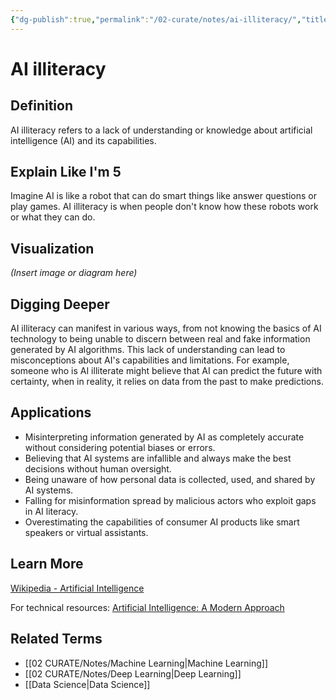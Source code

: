 ```yaml
---
{"dg-publish":true,"permalink":"/02-curate/notes/ai-illiteracy/","title":"AI Illiteracy","tags":["ai","machine-learning","literacy"]}
---
```


# AI illiteracy

## **Definition**  
AI illiteracy refers to a lack of understanding or knowledge about artificial intelligence (AI) and its capabilities.

## **Explain Like I'm 5**  
Imagine AI is like a robot that can do smart things like answer questions or play games. AI illiteracy is when people don't know how these robots work or what they can do.

## **Visualization**  
*(Insert image or diagram here)*

## **Digging Deeper**
AI illiteracy can manifest in various ways, from not knowing the basics of AI technology to being unable to discern between real and fake information generated by AI algorithms. This lack of understanding can lead to misconceptions about AI's capabilities and limitations. For example, someone who is AI illiterate might believe that AI can predict the future with certainty, when in reality, it relies on data from the past to make predictions.

## **Applications**  
- Misinterpreting information generated by AI as completely accurate without considering potential biases or errors.
- Believing that AI systems are infallible and always make the best decisions without human oversight.
- Being unaware of how personal data is collected, used, and shared by AI systems.
- Falling for misinformation spread by malicious actors who exploit gaps in AI literacy.
- Overestimating the capabilities of consumer AI products like smart speakers or virtual assistants.

## **Learn More**  
[Wikipedia - Artificial Intelligence](https://en.wikipedia.org/wiki/Artificial_intelligence)

For technical resources: [Artificial Intelligence: A Modern Approach](http://aima.cs.berkeley.edu/) 

## **Related Terms**  
- [[02 CURATE/Notes/Machine Learning\|Machine Learning]]
- [[02 CURATE/Notes/Deep Learning\|Deep Learning]]
- [[Data Science\|Data Science]]